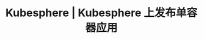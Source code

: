 ---
title: Kubesphere | Kubesphere 上发布单容器应用

video: 
  snapshot: https://pek3b.qingstor.com/kubesphere-docs/png/20200206170305.png
  videoUrl: https://kubesphere-community.pek3b.qingstor.com/qkcp/lesson-14/KSCE-200-J001-14-Deployment-one-Container-Service-on-Kubesphere.mp4
---